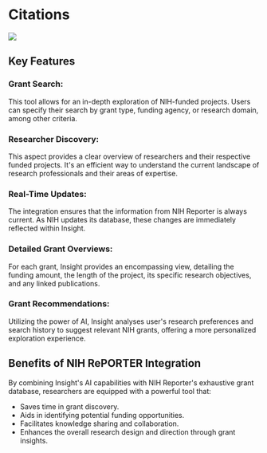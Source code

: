 # Citations

![](/_static/getting_started/Insight_NIH.png)

## Key Features

### Grant Search: 
This tool allows for an in-depth exploration of NIH-funded projects. Users can specify their search by grant type, funding agency, or research domain, among other criteria.

### Researcher Discovery: 
This aspect provides a clear overview of researchers and their respective funded projects. It's an efficient way to understand the current landscape of research professionals and their areas of expertise.

### Real-Time Updates: 
The integration ensures that the information from NIH Reporter is always current. As NIH updates its database, these changes are immediately reflected within Insight.

### Detailed Grant Overviews: 
For each grant, Insight provides an encompassing view, detailing the funding amount, the length of the project, its specific research objectives, and any linked publications.

### Grant Recommendations: 
Utilizing the power of AI, Insight analyses user's research preferences and search history to suggest relevant NIH grants, offering a more personalized exploration experience.


## Benefits of NIH RePORTER Integration

By combining Insight's AI capabilities with NIH Reporter's exhaustive grant database, researchers are equipped with a powerful tool that:

- Saves time in grant discovery.
- Aids in identifying potential funding opportunities.
- Facilitates knowledge sharing and collaboration.
- Enhances the overall research design and direction through grant insights.



